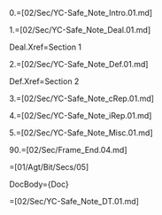 0.=[02/Sec/YC-Safe_Note_Intro.01.md]

1.=[02/Sec/YC-Safe_Note_Deal.01.md]

Deal.Xref=Section 1

2.=[02/Sec/YC-Safe_Note_Def.01.md]

Def.Xref=Section 2

3.=[02/Sec/YC-Safe_Note_cRep.01.md]

4.=[02/Sec/YC-Safe_Note_iRep.01.md]

5.=[02/Sec/YC-Safe_Note_Misc.01.md]

90.=[02/Sec/Frame_End.04.md]
  
=[01/Agt/Bit/Secs/05]

DocBody={Doc}

=[02/Sec/YC-Safe_Note_DT.01.md]